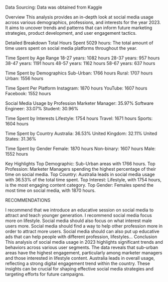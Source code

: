 Data Sourcing: Data was obtained from Kaggle

Overview
This analysis provides an in-depth look at social media usage across various demographics, professions, and interests for the year 2023. It aims to uncover trends and patterns that can inform future marketing strategies, product development, and user engagement tactics.

Detailed Breakdown
Total Hours Spent
5029 hours: The total amount of time users spent on social media platforms throughout the year.

Time Spent by Age Range
18-27 years: 1082 hours
28-37 years: 957 hours
38-47 years: 1191 hours
48-57 years: 1162 hours
58-67 years: 637 hours

Time Spent by Demographics
Sub-Urban: 1766 hours
Rural: 1707 hours
Urban: 1556 hours

Time Spent Per Platform
Instagram: 1870 hours
YouTube: 1607 hours
Facebook: 1552 hours

Social Media Usage by Profession
Marketer Manager: 35.97%
Software Engineer: 33.07%
Student: 30.96%

Time Spent by Interests
Lifestyle: 1754 hours
Travel: 1671 hours
Sports: 1604 hours

Time Spent by Country
Australia: 36.53%
United Kingdom: 32.11%
United States: 31.36%

Time Spent by Gender
Female: 1870 hours
Non-binary: 1607 hours
Male: 1552 hours

Key Highlights
Top Demographic: Sub-Urban areas with 1766 hours.
Top Profession: Marketer Managers spending the highest percentage of their time on social media.
Top Country: Australia leads in social media usage with 36.53% of the total time spent.
Top Interest: Lifestyle, with 1754 hours, is the most engaging content category.
Top Gender: Females spend the most time on social media, with 1870 hours.

RECOMMENDATIONS

I recommend that we introduce an educative session on social media to attract and teach younger generation.
I recommend social media focus more on lifestyle.
Social media should also focus on what interest male users more.
Social media should find a way to help other profession more in order to attract more users.
Social media should can also put up educative ads that can help people with different profession, lifestyles...
Conclusion
This analysis of social media usage in 2023 highlights significant trends and behaviors across various user segments. The data reveals that sub-urban areas have the highest engagement, particularly among marketer managers and those interested in lifestyle content. Australia leads in overall usage, reflecting a strong digital engagement trend within the country. These insights can be crucial for shaping effective social media strategies and targeting efforts for future campaigns.


